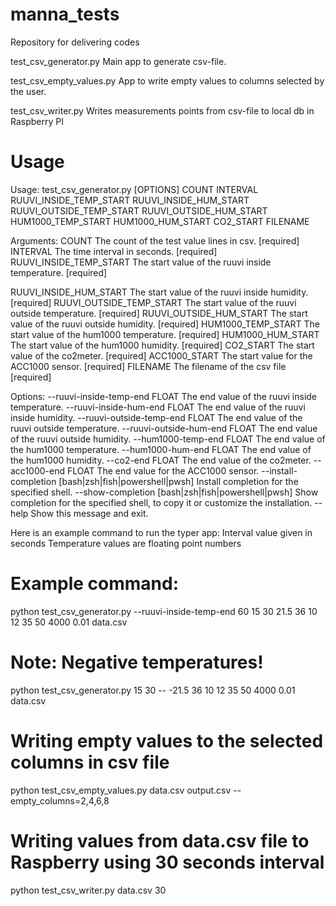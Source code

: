 # manna_tests
Repository for delivering codes

test_csv_generator.py       Main app to generate csv-file.

test_csv_empty_values.py    App to write empty values to columns selected by the user.

test_csv_writer.py          Writes measurements points from csv-file to local db in Raspberry PI

# Usage
Usage: test_csv_generator.py [OPTIONS] COUNT INTERVAL RUUVI_INSIDE_TEMP_START RUUVI_INSIDE_HUM_START RUUVI_OUTSIDE_TEMP_START RUUVI_OUTSIDE_HUM_START HUM1000_TEMP_START HUM1000_HUM_START CO2_START FILENAME

Arguments:
COUNT The count of the test value lines in csv. [required]
INTERVAL The time interval in seconds. [required]
RUUVI_INSIDE_TEMP_START The start value of the ruuvi inside temperature. [required]

  RUUVI_INSIDE_HUM_START    The start value of the ruuvi inside humidity.
                            [required]
  RUUVI_OUTSIDE_TEMP_START  The start value of the ruuvi outside temperature.
                            [required]
  RUUVI_OUTSIDE_HUM_START   The start value of the ruuvi outside humidity.
                            [required]
  HUM1000_TEMP_START        The start value of the hum1000 temperature.
                            [required]
  HUM1000_HUM_START         The start value of the hum1000 humidity.
                            [required]
  CO2_START                 The start value of the co2meter.  [required]
  ACC1000_START             The start value for the ACC1000 sensor.
                            [required]
  FILENAME                  The filename of the csv file  [required]

Options:
  --ruuvi-inside-temp-end FLOAT   The end value of the ruuvi inside
                                  temperature.
  --ruuvi-inside-hum-end FLOAT    The end value of the ruuvi inside humidity.
  --ruuvi-outside-temp-end FLOAT  The end value of the ruuvi outside
                                  temperature.
  --ruuvi-outside-hum-end FLOAT   The end value of the ruuvi outside humidity.
  --hum1000-temp-end FLOAT        The end value of the hum1000 temperature.
  --hum1000-hum-end FLOAT         The end value of the hum1000 humidity.
  --co2-end FLOAT                 The end value of the co2meter.
  --acc1000-end FLOAT             The end value for the ACC1000 sensor.
  --install-completion [bash|zsh|fish|powershell|pwsh]
                                  Install completion for the specified shell.
  --show-completion [bash|zsh|fish|powershell|pwsh]
                                  Show completion for the specified shell, to
                                  copy it or customize the installation.
  --help                          Show this message and exit.

Here is an example command to run the typer app:
Interval value given in seconds
Temperature values are floating point numbers

# Example command:
python test_csv_generator.py --ruuvi-inside-temp-end 60 15 30 21.5 36 10 12 35 50 4000 0.01 data.csv

# Note: Negative temperatures!
python test_csv_generator.py 15 30 -- -21.5 36 10 12 35 50 4000 0.01 data.csv

# Writing empty values to the selected columns in csv file
python test_csv_empty_values.py data.csv output.csv --empty_columns=2,4,6,8

# Writing values from data.csv file to Raspberry using 30 seconds interval
python test_csv_writer.py data.csv 30
